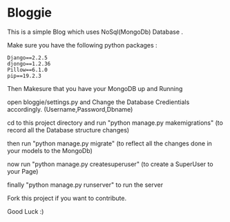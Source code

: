 # Bloggie
This is a simple Blog which uses NoSql(MongoDb) Database .

Make sure you have the following python packages :

    Django==2.2.5
    djongo==1.2.36
    Pillow==6.1.0
    pip==19.2.3

Then Makesure that you have your MongoDB up and Running 

open bloggie/settings.py  and Change the Database Credientials accordingly. (Username,Password,Dbname)

cd to this project directory and run "python manage.py makemigrations" (to record all the Database structure changes)

then run "python manage.py migrate" (to reflect all the changes done in your models to the MongoDb)

now run "python manage.py createsuperuser" (to create a SuperUser to your Page)

finally "python manage.py runserver" to run the server 

Fork this project if you want to contribute.

Good Luck :)
